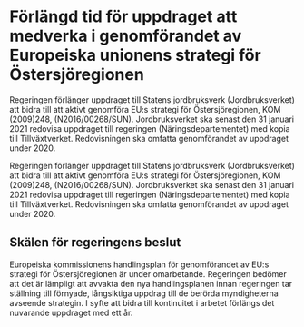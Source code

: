 # Förlängd tid för uppdraget att medverka i genomförandet av Europeiska unionens strategi för Östersjöregionen

Regeringen förlänger uppdraget till Statens jordbruksverk (Jordbruksverket) att bidra till att aktivt genomföra EU:s strategi för Östersjöregionen, KOM (2009)248, (N2016/00268/SUN). Jordbruksverket ska senast den 31 januari 2021 redovisa uppdraget till regeringen (Näringsdepartementet) med kopia till Tillväxtverket. Redovisningen ska omfatta genomförandet av uppdraget under 2020.

Regeringen förlänger uppdraget till Statens jordbruksverk (Jordbruksverket) att bidra till att aktivt genomföra EU:s strategi för Östersjöregionen, KOM (2009)248, (N2016/00268/SUN). Jordbruksverket ska senast den 31 januari 2021 redovisa uppdraget till regeringen (Näringsdepartementet) med kopia till Tillväxtverket. Redovisningen ska omfatta genomförandet av uppdraget under 2020.

## Skälen för regeringens beslut

Europeiska kommissionens handlingsplan för genomförandet av EU:s strategi för Östersjöregionen är under omarbetande. Regeringen bedömer att det är lämpligt att avvakta den nya handlingsplanen innan regeringen tar ställning till förnyade, långsiktiga uppdrag till de berörda myndigheterna avseende strategin. I syfte att bidra till kontinuitet i arbetet förlängs det nuvarande uppdraget med ett år.
